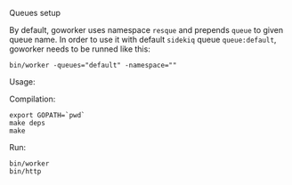 Queues setup

By default, goworker uses namespace `resque` and prepends `queue` to given queue name.
In order to use it with default `sidekiq` queue `queue:default`, goworker needs to
be runned like this:

```
bin/worker -queues="default" -namespace=""
```

Usage:

Compilation:

```
export GOPATH=`pwd`
make deps
make
```

Run:

```
bin/worker
bin/http
```
